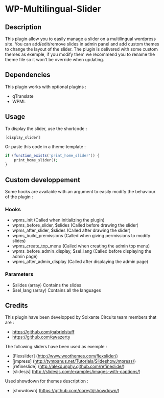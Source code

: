 # WP-Multilingual-Slider

## Description 

This plugin allow you to easily manage a slider on a multilingual wordpress site. You can add/edit/remove slides in admin panel and add custom themes to change the layout of the slider. The plugin is delivered with some custom themes as exemple, if you modify them we recommend you to rename the theme file so it won't be override when updating.

## Dependencies

This plugin works with optional plugins :
- qTranslate
- WPML

## Usage 

To display the slider, use the shortcode :

`[display_slider]`

Or paste this code in a theme template :

```Php
if (function_exists('print_home_slider')) {
	print_home_slider();
}
```

## Custom developpement

Some hooks are available with an argument to easily modify the behaviour of the plugin :

### Hooks

- wpms\_init (Called when initializing the plugin)
- wpms\_before\_slider, $slides (Called before drawing the slider)
- wpms\_after\_slider, $slides (Called after drawing the slider)
- wpms\_build\_premissions (Called when giving permissions to modify slides)
- wpms\_create\_top\_menu (Called when creating the admin top menu)
- wpms\_before\_admin\_display, $sel\_lang (Called before displaying the admin page)
- wpms\_after\_admin\_display (Called after displaying the admin page)

### Parameters

- $slides (array) Contains the slides
- $sel\_lang (array) Contains all the languages

## Credits

This plugin have been developped by Soixante Circuits team members that are :

- https://github.com/gabrielstuff
- https://github.com/qwazerty

The following sliders have been used as exemple :

- [Flexslider] (http://www.woothemes.com/flexslider/)
- [jmpress] (http://tympanus.net/Tutorials/SlideshowJmpress/)
- [refineslide] (http://alexdunphy.github.com/refineslide/)
- [slidesjs] (http://slidesjs.com/examples/images-with-captions/)

Used showdown for themes description :
- [showdown] (https://github.com/coreyti/showdown/)
